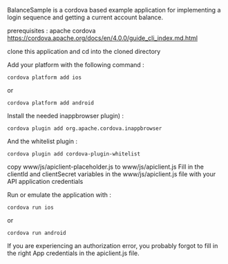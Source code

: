 BalanceSample is a cordova based example application for implementing a login sequence and getting a current account balance.

prerequisites :
apache cordova
https://cordova.apache.org/docs/en/4.0.0/guide_cli_index.md.html

clone this application and cd into the cloned directory

Add your platform with the following command :

<pre><code>cordova platform add ios</code></pre>
or
<pre><code>cordova platform add android</code></pre>

Install the needed inappbrowser plugin) :

<pre><code>cordova plugin add org.apache.cordova.inappbrowser</code></pre>

And the whitelist plugin :

<pre><code>cordova plugin add cordova-plugin-whitelist</code></pre>

copy www/js/apiclient-placeholder.js to www/js/apiclient.js
Fill in the clientId and clientSecret variables in the www/js/apiclient.js file with your API application credentials

Run or emulate the application with :

<pre><code>cordova run ios</code></pre>
or
<pre><code>cordova run android</code></pre>


If you are experiencing an authorization error, you probably forgot to fill in the right App credentials in the apiclient.js file.
